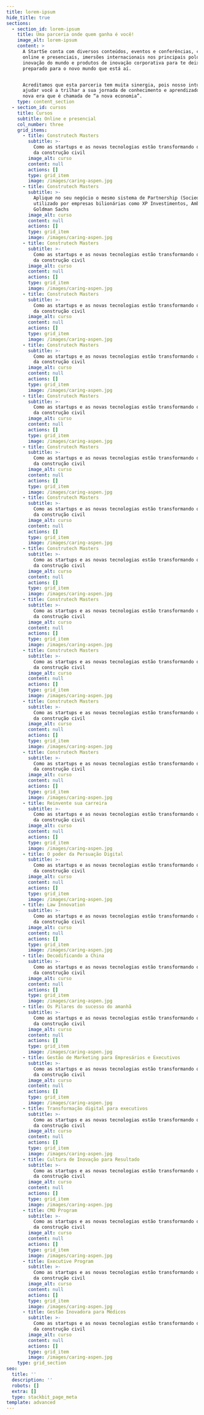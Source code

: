 ```yaml
---
title: lorem-ipsum
hide_title: true
sections:
  - section_id: lorem-ipsum
    title: Uma parceria onde quem ganha é você!
    image_alt: lorem-ipsum
    content: >
      A StartSe conta com diversos conteúdos, eventos e conferências, cursos
      online e presenciais, imersões internacionais nos principais polos de
      inovação do mundo e produtos de inovação corporativa para te deixar
      preparado para o novo mundo que está aí.


      Acreditamos que esta parceria tem muita sinergia, pois nosso intuito é
      ajudar você a trilhar a sua jornada de conhecimento e aprendizado nessa
      nova era que é chamada de “a nova economia”.
    type: content_section
  - section_id: cursos
    title: Cursos
    subtitle: Online e presencial
    col_number: three
    grid_items:
      - title: Construtech Masters
        subtitle: >-
          Como as startups e as novas tecnologias estão transformando o universo
          da construção civil
        image_alt: curso
        content: null
        actions: []
        type: grid_item
        image: /images/caring-aspen.jpg
      - title: Construtech Masters
        subtitle: >-
          Aplique no seu negócio o mesmo sistema de Partnership (Sociedade)
          utilizado por empresas bilionárias como XP Investimentos, Ambev e
          Goldman Sachs
        image_alt: curso
        content: null
        actions: []
        type: grid_item
        image: /images/caring-aspen.jpg
      - title: Construtech Masters
        subtitle: >-
          Como as startups e as novas tecnologias estão transformando o universo
          da construção civil
        image_alt: curso
        content: null
        actions: []
        type: grid_item
        image: /images/caring-aspen.jpg
      - title: Construtech Masters
        subtitle: >-
          Como as startups e as novas tecnologias estão transformando o universo
          da construção civil
        image_alt: curso
        content: null
        actions: []
        type: grid_item
        image: /images/caring-aspen.jpg
      - title: Construtech Masters
        subtitle: >-
          Como as startups e as novas tecnologias estão transformando o universo
          da construção civil
        image_alt: curso
        content: null
        actions: []
        type: grid_item
        image: /images/caring-aspen.jpg
      - title: Construtech Masters
        subtitle: >-
          Como as startups e as novas tecnologias estão transformando o universo
          da construção civil
        image_alt: curso
        content: null
        actions: []
        type: grid_item
        image: /images/caring-aspen.jpg
      - title: Construtech Masters
        subtitle: >-
          Como as startups e as novas tecnologias estão transformando o universo
          da construção civil
        image_alt: curso
        content: null
        actions: []
        type: grid_item
        image: /images/caring-aspen.jpg
      - title: Construtech Masters
        subtitle: >-
          Como as startups e as novas tecnologias estão transformando o universo
          da construção civil
        image_alt: curso
        content: null
        actions: []
        type: grid_item
        image: /images/caring-aspen.jpg
      - title: Construtech Masters
        subtitle: >-
          Como as startups e as novas tecnologias estão transformando o universo
          da construção civil
        image_alt: curso
        content: null
        actions: []
        type: grid_item
        image: /images/caring-aspen.jpg
      - title: Construtech Masters
        subtitle: >-
          Como as startups e as novas tecnologias estão transformando o universo
          da construção civil
        image_alt: curso
        content: null
        actions: []
        type: grid_item
        image: /images/caring-aspen.jpg
      - title: Construtech Masters
        subtitle: >-
          Como as startups e as novas tecnologias estão transformando o universo
          da construção civil
        image_alt: curso
        content: null
        actions: []
        type: grid_item
        image: /images/caring-aspen.jpg
      - title: Construtech Masters
        subtitle: >-
          Como as startups e as novas tecnologias estão transformando o universo
          da construção civil
        image_alt: curso
        content: null
        actions: []
        type: grid_item
        image: /images/caring-aspen.jpg
      - title: Construtech Masters
        subtitle: >-
          Como as startups e as novas tecnologias estão transformando o universo
          da construção civil
        image_alt: curso
        content: null
        actions: []
        type: grid_item
        image: /images/caring-aspen.jpg
      - title: Reinvente sua carreira
        subtitle: >-
          Como as startups e as novas tecnologias estão transformando o universo
          da construção civil
        image_alt: curso
        content: null
        actions: []
        type: grid_item
        image: /images/caring-aspen.jpg
      - title: O poder da Persuação Digital
        subtitle: >-
          Como as startups e as novas tecnologias estão transformando o universo
          da construção civil
        image_alt: curso
        content: null
        actions: []
        type: grid_item
        image: /images/caring-aspen.jpg
      - title: Law Innovation
        subtitle: >-
          Como as startups e as novas tecnologias estão transformando o universo
          da construção civil
        image_alt: curso
        content: null
        actions: []
        type: grid_item
        image: /images/caring-aspen.jpg
      - title: Decodificando a China
        subtitle: >-
          Como as startups e as novas tecnologias estão transformando o universo
          da construção civil
        image_alt: curso
        content: null
        actions: []
        type: grid_item
        image: /images/caring-aspen.jpg
      - title: Os Pilares do sucesso do amanhã
        subtitle: >-
          Como as startups e as novas tecnologias estão transformando o universo
          da construção civil
        image_alt: curso
        content: null
        actions: []
        type: grid_item
        image: /images/caring-aspen.jpg
      - title: Gestão de Marketing para Empresários e Executivos
        subtitle: >-
          Como as startups e as novas tecnologias estão transformando o universo
          da construção civil
        image_alt: curso
        content: null
        actions: []
        type: grid_item
        image: /images/caring-aspen.jpg
      - title: Transformação digital para executivos
        subtitle: >-
          Como as startups e as novas tecnologias estão transformando o universo
          da construção civil
        image_alt: curso
        content: null
        actions: []
        type: grid_item
        image: /images/caring-aspen.jpg
      - title: Cultura de Inovação para Resultado
        subtitle: >-
          Como as startups e as novas tecnologias estão transformando o universo
          da construção civil
        image_alt: curso
        content: null
        actions: []
        type: grid_item
        image: /images/caring-aspen.jpg
      - title: CMO Program
        subtitle: >-
          Como as startups e as novas tecnologias estão transformando o universo
          da construção civil
        image_alt: curso
        content: null
        actions: []
        type: grid_item
        image: /images/caring-aspen.jpg
      - title: Executive Program
        subtitle: >-
          Como as startups e as novas tecnologias estão transformando o universo
          da construção civil
        image_alt: curso
        content: null
        actions: []
        type: grid_item
        image: /images/caring-aspen.jpg
      - title: Gestão Inovadora para Médicos
        subtitle: >-
          Como as startups e as novas tecnologias estão transformando o universo
          da construção civil
        image_alt: curso
        content: null
        actions: []
        type: grid_item
        image: /images/caring-aspen.jpg
    type: grid_section
seo:
  title: ''
  description: ''
  robots: []
  extra: []
  type: stackbit_page_meta
template: advanced
---
```

